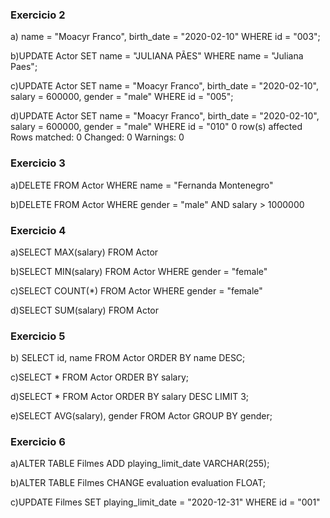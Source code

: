 ### Exercicio 2

a) name = "Moacyr Franco",
birth_date = "2020-02-10"
WHERE id = "003";

b)UPDATE Actor
SET name = "JULIANA PÃES"
WHERE name = "Juliana Paes";

c)UPDATE Actor
SET
name = "Moacyr Franco",
birth_date = "2020-02-10",
salary = 600000,
gender = "male"
WHERE id = "005";

d)UPDATE Actor SET name = "Moacyr Franco", birth_date = "2020-02-10", salary = 600000, gender = "male" WHERE id = "010" 0 row(s) affected Rows matched: 0 Changed: 0 Warnings: 0

### Exercicio 3

a)DELETE FROM Actor WHERE name = "Fernanda Montenegro"

b)DELETE FROM Actor
WHERE
gender = "male" AND
salary > 1000000

### Exercicio 4

a)SELECT MAX(salary) FROM Actor

b)SELECT MIN(salary) FROM Actor WHERE gender = "female"

c)SELECT COUNT(\*) FROM Actor WHERE gender = "female"

d)SELECT SUM(salary) FROM Actor

### Exercicio 5

b) SELECT id, name FROM Actor
ORDER BY name DESC;

c)SELECT \* FROM Actor
ORDER BY salary;

d)SELECT \* FROM Actor
ORDER BY salary DESC
LIMIT 3;

e)SELECT AVG(salary), gender FROM Actor
GROUP BY gender;

### Exercicio 6

a)ALTER TABLE Filmes ADD playing_limit_date VARCHAR(255);

b)ALTER TABLE Filmes CHANGE evaluation evaluation FLOAT;

c)UPDATE Filmes
SET
playing_limit_date = "2020-12-31"
WHERE id = "001"
